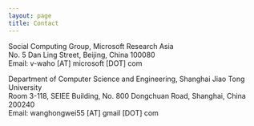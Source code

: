 ```yaml
---
layout: page
title: Contact
---
```


Social Computing Group, Microsoft Research Asia  
No. 5 Dan Ling Street, Beijing, China 100080  
Email: v-waho [AT] microsoft [DOT] com  

Department of Computer Science and Engineering, Shanghai Jiao Tong University  
Room 3-118, SEIEE Building, No. 800 Dongchuan Road, Shanghai, China 200240  
Email: wanghongwei55 [AT] gmail [DOT] com